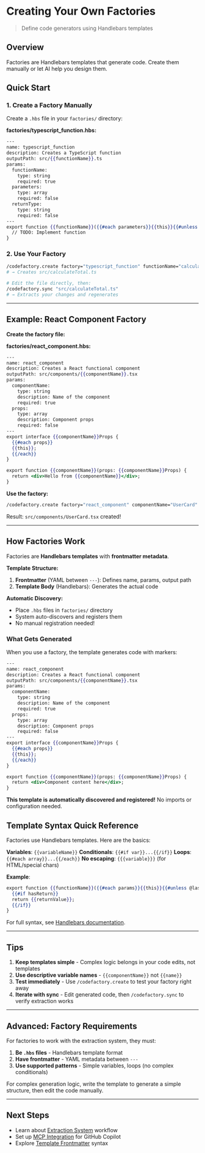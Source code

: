 # Creating Your Own Factories

> Define code generators using Handlebars templates

## Overview

Factories are Handlebars templates that generate code. Create them manually or let AI help you design them.

## Quick Start

### 1. Create a Factory Manually

Create a `.hbs` file in your `factories/` directory:

**factories/typescript_function.hbs:**
```handlebars
---
name: typescript_function
description: Creates a TypeScript function
outputPath: src/{{functionName}}.ts
params:
  functionName:
    type: string
    required: true
  parameters:
    type: array
    required: false
  returnType:
    type: string
    required: false
---
export function {{functionName}}({{#each parameters}}{{this}}{{#unless @last}}, {{/unless}}{{/each}}){{#if returnType}}: {{returnType}}{{/if}} {
  // TODO: Implement function
}
```

### 2. Use Your Factory

```bash
/codefactory.create factory="typescript_function" functionName="calculateTotal" returnType="number"
# → Creates src/calculateTotal.ts

# Edit the file directly, then:
/codefactory.sync "src/calculateTotal.ts"
# → Extracts your changes and regenerates
```

---

## Example: React Component Factory

**Create the factory file:**

**factories/react_component.hbs:**
```handlebars
---
name: react_component
description: Creates a React functional component
outputPath: src/components/{{componentName}}.tsx
params:
  componentName:
    type: string
    description: Name of the component
    required: true
  props:
    type: array
    description: Component props
    required: false
---
export interface {{componentName}}Props {
  {{#each props}}
  {{this}};
  {{/each}}
}

export function {{componentName}}(props: {{componentName}}Props) {
  return <div>Hello from {{componentName}}</div>;
}
```

**Use the factory:**

```bash
/codefactory.create factory="react_component" componentName="UserCard" props="name: string, email: string"
```

Result: `src/components/UserCard.tsx` created!

---

## How Factories Work

Factories are **Handlebars templates** with **frontmatter metadata**.

**Template Structure:**
1. **Frontmatter** (YAML between `---`): Defines name, params, output path
2. **Template Body** (Handlebars): Generates the actual code

**Automatic Discovery:**
- Place `.hbs` files in `factories/` directory
- System auto-discovers and registers them
- No manual registration needed!

### What Gets Generated

When you use a factory, the template generates code with markers:

```handlebars
---
name: react_component
description: Creates a React functional component
outputPath: src/components/{{componentName}}.tsx
params:
  componentName:
    type: string
    description: Name of the component
    required: true
  props:
    type: array
    description: Component props
    required: false
---
export interface {{componentName}}Props {
  {{#each props}}
  {{this}};
  {{/each}}
}

export function {{componentName}}(props: {{componentName}}Props) {
  return <div>Component content here</div>;
}
```

**This template is automatically discovered and registered!** No imports or configuration needed.

## Template Syntax Quick Reference

Factories use Handlebars templates. Here are the basics:

**Variables**: `{{variableName}}`
**Conditionals**: `{{#if var}}...{{/if}}`
**Loops**: `{{#each array}}...{{/each}}`
**No escaping**: `{{{variable}}}` (for HTML/special chars)

**Example**:
```handlebars
export function {{functionName}}({{#each params}}{{this}}{{#unless @last}}, {{/unless}}{{/each}}) {
  {{#if hasReturn}}
  return {{returnValue}};
  {{/if}}
}
```

For full syntax, see [Handlebars documentation](https://handlebarsjs.com/).

---

## Tips

1. **Keep templates simple** - Complex logic belongs in your code edits, not templates
2. **Use descriptive variable names** - `{{componentName}}` not `{{name}}`
3. **Test immediately** - Use `/codefactory.create` to test your factory right away
4. **Iterate with sync** - Edit generated code, then `/codefactory.sync` to verify extraction works

---

## Advanced: Factory Requirements

For factories to work with the extraction system, they must:

1. **Be `.hbs` files** - Handlebars template format
2. **Have frontmatter** - YAML metadata between `---`
3. **Use supported patterns** - Simple variables, loops (no complex conditionals)

For complex generation logic, write the template to generate a simple structure, then edit the code manually.

---

## Next Steps

- Learn about [Extraction System](./extraction-system.md) workflow
- Set up [MCP Integration](./mcp-setup.md) for GitHub Copilot
- Explore [Template Frontmatter](./template-frontmatter.md) syntax

